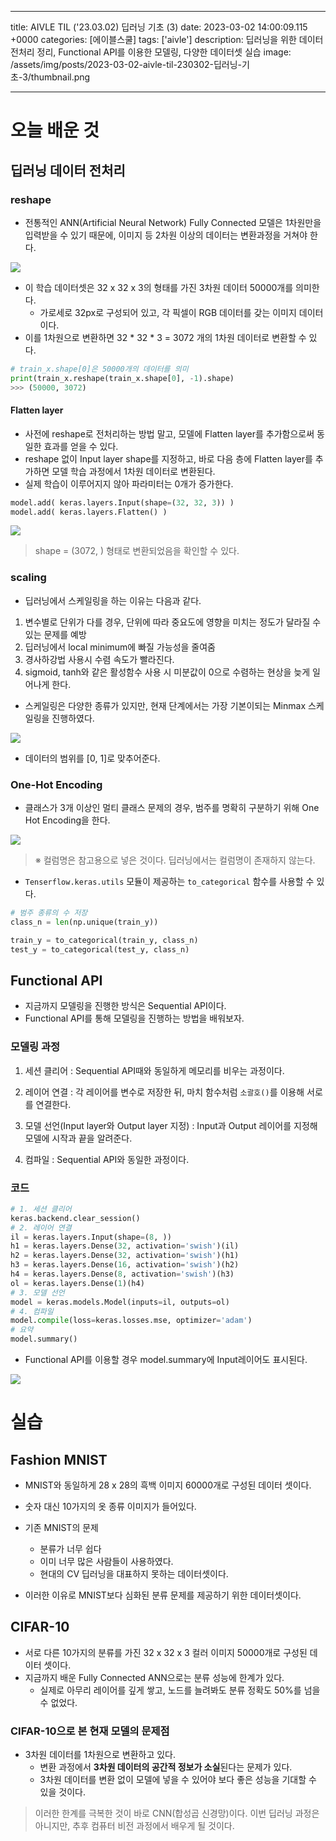 

---
title: AIVLE TIL ('23.03.02) 딥러닝 기초 (3)
date: 2023-03-02 14:00:09.115 +0000
categories: [에이블스쿨]
tags: ['aivle']
description: 딥러닝을 위한 데이터 전처리 정리, Functional API를 이용한 모델링, 다양한 데이터셋 실습
image: /assets/img/posts/2023-03-02-aivle-til-230302-딥러닝-기초-3/thumbnail.png

---

# 오늘 배운 것

## 딥러닝 데이터 전처리

### reshape

- 전통적인 ANN(Artificial Neural Network) Fully Connected 모델은 1차원만을 입력받을 수 있기 때문에, 이미지 등 2차원 이상의 데이터는 변환과정을 거쳐야 한다.

![](/assets/img/posts/2023-03-02-aivle-til-230302-딥러닝-기초-3/img0.png)

- 이 학습 데이터셋은 32 x 32 x 3의 형태를 가진 3차원 데이터 50000개를 의미한다.
    - 가로세로 32px로 구성되어 있고, 각 픽셀이 RGB 데이터를 갖는 이미지 데이터이다.
- 이를 1차원으로 변환하면 32 * 32 * 3 = 3072 개의 1차원 데이터로 변환할 수 있다.

```python
# train_x.shape[0]은 50000개의 데이터를 의미
print(train_x.reshape(train_x.shape[0], -1).shape)
>>> (50000, 3072)
```

#### Flatten layer

- 사전에 reshape로 전처리하는 방법 말고, 모델에 Flatten layer를 추가함으로써 동일한 효과를 얻을 수 있다.
- reshape 없이 Input layer shape를 지정하고, 바로 다음 층에 Flatten layer를 추가하면 모델 학습 과정에서 1차원 데이터로 변환된다.
- 실제 학습이 이루어지지 않아 파라미터는 0개가 증가한다.

```python
model.add( keras.layers.Input(shape=(32, 32, 3)) )
model.add( keras.layers.Flatten() )
```

![](/assets/img/posts/2023-03-02-aivle-til-230302-딥러닝-기초-3/img1.png)
> shape = (3072, ) 형태로 변환되었음을 확인할 수 있다.

### scaling

- 딥러닝에서 스케일링을 하는 이유는 다음과 같다.

1. 변수별로 단위가 다를 경우, 단위에 따라 중요도에 영향을 미치는 정도가 달라질 수 있는 문제를 예방
2. 딥러닝에서 local minimum에 빠질 가능성을 줄여줌
3. 경사하강법 사용시 수렴 속도가 빨라진다.
4. sigmoid, tanh와 같은 활성함수 사용 시 미분값이 0으로 수렴하는 현상을 늦게 일어나게 한다.

- 스케일링은 다양한 종류가 있지만, 현재 단계에서는 가장 기본이되는 Minmax 스케일링을 진행하였다.

![](/assets/img/posts/2023-03-02-aivle-til-230302-딥러닝-기초-3/img2.png)

- 데이터의 범위를 [0, 1]로 맞추어준다.

### One-Hot Encoding

- 클래스가 3개 이상인 멀티 클래스 문제의 경우, 범주를 명확히 구분하기 위해 One Hot Encoding을 한다.

![](/assets/img/posts/2023-03-02-aivle-til-230302-딥러닝-기초-3/img3.png)
> ※ 컬럼명은 참고용으로 넣은 것이다. 딥러닝에서는 컬럼명이 존재하지 않는다.

- `Tenserflow.keras.utils` 모듈이 제공하는 `to_categorical` 함수를 사용할 수 있다.

```python
# 범주 종류의 수 저장
class_n = len(np.unique(train_y))

train_y = to_categorical(train_y, class_n)
test_y = to_categorical(test_y, class_n)
```

## Functional API

- 지금까지 모델링을 진행한 방식은 Sequential API이다.
- Functional API를 통해 모델링을 진행하는 방법을 배워보자.

### 모델링 과정

1. 세션 클리어 : Sequential API때와 동일하게 메모리를 비우는 과정이다.

2. 레이어 연결 : 각 레이어를 변수로 저장한 뒤, 마치 함수처럼 `소괄호()`를 이용해 서로를 연결한다.

3. 모델 선언(Input layer와 Output layer 지정) : Input과 Output 레이어를 지정해 모델에 시작과 끝을 알려준다.

4. 컴파일 : Sequential API와 동일한 과정이다.

### 코드

```python
# 1. 세션 클리어
keras.backend.clear_session()
# 2. 레이어 연결
il = keras.layers.Input(shape=(8, ))
h1 = keras.layers.Dense(32, activation='swish')(il)
h2 = keras.layers.Dense(32, activation='swish')(h1)
h3 = keras.layers.Dense(16, activation='swish')(h2)
h4 = keras.layers.Dense(8, activation='swish')(h3)
ol = keras.layers.Dense(1)(h4)
# 3. 모델 선언
model = keras.models.Model(inputs=il, outputs=ol)
# 4. 컴파일
model.compile(loss=keras.losses.mse, optimizer='adam')
# 요약
model.summary()
```

- Functional API를 이용할 경우 model.summary에 Input레이어도 표시된다.

![](/assets/img/posts/2023-03-02-aivle-til-230302-딥러닝-기초-3/img4.png)

# 실습

## Fashion MNIST 

- MNIST와 동일하게 28 x 28의 흑백 이미지 60000개로 구성된 데이터 셋이다.
- 숫자 대신 10가지의 옷 종류 이미지가 들어있다.


- 기존 MNIST의 문제
    - 분류가 너무 쉽다
    - 이미 너무 많은 사람들이 사용하였다.
    - 현대의 CV 딥러닝을 대표하지 못하는 데이터셋이다.
    

- 이러한 이유로 MNIST보다 심화된 분류 문제를 제공하기 위한 데이터셋이다.

## CIFAR-10

- 서로 다른 10가지의 분류를 가진 32 x 32 x 3 컬러 이미지 50000개로 구성된 데이터 셋이다.
- 지금까지 배운 Fully Connected ANN으로는 분류 성능에 한계가 있다.
    - 실제로 아무리 레이어를 깊게 쌓고, 노드를 늘려봐도 분류 정확도 50%를 넘을 수 없었다.
    
    
### CIFAR-10으로 본 현재 모델의 문제점

- 3차원 데이터를 1차원으로 변환하고 있다.
    - 변환 과정에서 **3차원 데이터의 공간적 정보가 소실**된다는 문제가 있다.
    - 3차원 데이터를 변환 없이 모델에 넣을 수 있어야 보다 좋은 성능을 기대할 수 있을 것이다.
    
> 이러한 한계를 극복한 것이 바로 CNN(합성곱 신경망)이다.
> 이번 딥러닝 과정은 아니지만, 추후 컴퓨터 비전 과정에서 배우게 될 것이다.

        